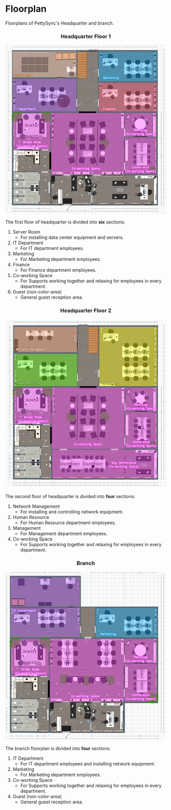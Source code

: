 # Floorplan

Floorplans of PettySync's Headquarter and branch.

### <p style="text-align: center; italic;">Headquarter Floor 1</p>
![headquarter floor-1 plan image](../../images/floorplan/HQ1-Sectioned.png)

The first floor of headquarter is divided into **six** sections:
1. Server Room
    - For installing data center equipment and servers. 
2. IT Department
    - For IT department employees.
3. Marketing
    - For Marketing department employees.
4. Finance
    - For Finance department employees.
5. Co-working Space
    - For Supports working together and relaxing for employees in every department.
6. Guest (non-color-area)
    - General guest reception area.

### <p style="text-align: center; italic;">Headquarter Floor 2</p>
![headquarter floor-2 plan image](../../images/floorplan/HQ2-Sectioned.png)

The second floor of headquarter is divided into **four** sections:
1. Network Management
    - For installing and controlling network equipment.
2. Human Resource
    - For Human Resource department employees.
3. Management
    - For Management department employees.
4. Co-working Space
    - For Supports working together and relaxing for employees in every department.

### <p style="text-align: center; italic;">Branch</p>
![branch plan image](../../images/floorplan/BR-Sectioned.png)

The branch floorplan is divided into **four** sections:
1. IT Department
    - For IT department employees and installing network equipment.
2. Marketing
    - For Marketing department employees.
3. Co-working Space
    - For Supports working together and relaxing for employees in every department.
4. Guest (non-color-area)
    - General guest reception area.